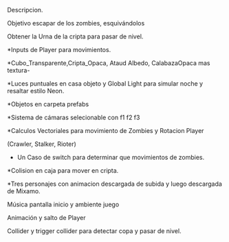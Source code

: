 Descripcion.

Objetivo escapar de los zombies, esquivándolos


Obtener  la Urna de la cripta para pasar de nivel.





*Inputs de Player para movimientos.

*Cubo_Transparente,Cripta_Opaca, Ataud Albedo, CalabazaOpaca mas textura-

*Luces puntuales en casa objeto y Global Light para simular  noche y resaltar estilo Neon.

*Objetos en carpeta prefabs


*Sistema de cámaras selecionable con f1 f2 f3

*Calculos Vectoriales para movimiento de Zombies y Rotacion Player 

(Crawler, Stalker, Rioter)

* Un Caso de switch para determinar que movimientos de zombies.

*Colision en caja para mover en cripta.

*Tres personajes con animacion descargada de subida y luego descargada de Mixamo.


Música pantalla inicio y ambiente juego

Animación y salto de Player

Collider y trigger collider para detectar copa  y pasar de nivel.
